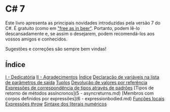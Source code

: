 # C# 7

Este livro apresenta as principais novidades introduzidas pela versão 7 do C#. É gratuito (como em ["free as in beer"](https://www.howtogeek.com/howto/31717/what-do-the-phrases-free-speech-vs.-free-beer-really-mean/). Portanto, podem lê-lo descansadamente e, se assim o desejarem, podem recomendá-los aos vossos amigos e conhecidos.

Sugestões e correções são sempre bem vindas!


## Índice

[I - Dedicatória](I-dedicatoria.md)
[II - Agradecimentos](II-agradecimentos.md)
[Índice](0-index.md)
[Declaração de variáveis na lista de parâmetros de saída](1-out.md)
[Tuplos](2-tuplos.md)
[Devolução de valores por referência](3-refs.md)
[Expressões de correspondência de tipos através de padrões](4-patterns.md)
[Tipos de retorno de métodos assíncronos](5 - asyncreturns.md)
[Membros com corpos definidos por expressões](6 - expressionbodied.md)
[Funções locais](7-localfunctions.md)
[Expressões *throw*](8-throwexpressions.md)
[Sintaxe dos literais numéricos](9-numericliteralssyntax.md)